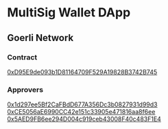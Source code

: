 # MultiSig Wallet DApp

## Goerli Network
### Contract
[0xD95E9de093b1D81164709F529A19828B3742B745](https://goerli.etherscan.io/address/0xD95E9de093b1D81164709F529A19828B3742B745)

### Approvers
[0x1d297ee5Bf2CaFBdD677A356Dc3b0827931d99d3](https://goerli.etherscan.io/address/0x1d297ee5Bf2CaFBdD677A356Dc3b0827931d99d3)
[0xCE5056aE6990CC42e151c33905e471816aa8f6ee](https://goerli.etherscan.io/address/0xCE5056aE6990CC42e151c33905e471816aa8f6ee)
[0x5AED9FB6ee294D004c919ceb43008F40c483F1E4](https://goerli.etherscan.io/address/0x5AED9FB6ee294D004c919ceb43008F40c483F1E4)
